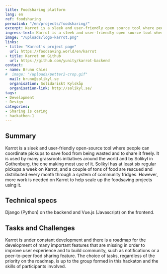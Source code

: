 ```yaml
---
title: Foodsharing platform
lang: en
ref: foodsharing
permalink: "/en/projects/foodsharing/"
excerpt: Karrot is a sleek and user-friendly open source tool where people can coordinate pickups to save food from being wasted and to share it freely.
ingress-text: Karrot is a sleek and user-friendly open source tool where people can coordinate pickups to save food from being wasted and to share it freely.
image: "/uploads/logo-karrot.png"
links:
- title: "Karrot's project page"
  url: https://foodsaving.world/en/karrot
- title: Karrot on Github
  url: https://github.com/yunity/karrot-backend
contact:
- name: Bruno Chies
#  image: "/uploads/petter2-crop.gif"
  mail: bruno@solikyl.se
  organisation: Solidariskt Kylskåp
  organisation-link: http://solikyl.se/
tags:
- Development
- Design
categories:
- Sharing is caring
- hackathon-1
---
```


## Summary
Karrot is a sleek and user-friendly open-source tool where people can coordinate pickups to save food from being wasted and to share it freely. It is used by many grassroots initiatives around the world and by Solikyl in Gothenburg, the one making most use of it. Solikyl has at least six regular pickups a week on Karrot, and a couple of tons of food are rescued and distributed every month through a system of community fridges. However, more work is needed on Karrot to help scale up the foodsaving projects using it.

## Technical specs
Django (Python) on the backend and Vue.js (Javascript) on the frontend.

## Tasks and Challenges
Karrot is under constant development and there is a roadmap for the development of many important features that are missing in order to improve user experience and to build community, such as notifications or a peer-to-peer food sharing feature. The choice of tasks, regardless of the priority on the roadmap, is up to the group formed in this hackaton and the skills of participants involved.
